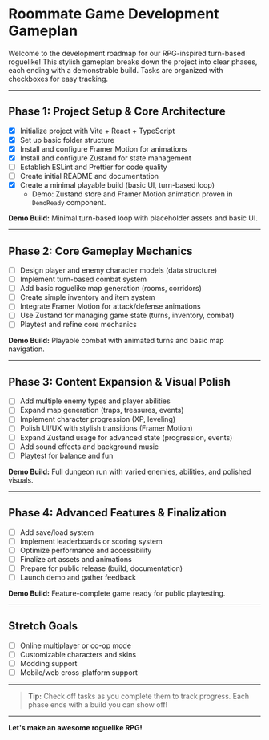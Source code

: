 # Roommate Game Development Gameplan

Welcome to the development roadmap for our RPG-inspired turn-based roguelike! This stylish gameplan breaks down the project into clear phases, each ending with a demonstrable build. Tasks are organized with checkboxes for easy tracking.

---

## Phase 1: Project Setup & Core Architecture

- [x] Initialize project with Vite + React + TypeScript
- [x] Set up basic folder structure
- [x] Install and configure Framer Motion for animations
- [x] Install and configure Zustand for state management
- [ ] Establish ESLint and Prettier for code quality
- [ ] Create initial README and documentation
- [x] Create a minimal playable build (basic UI, turn-based loop)
  - Demo: Zustand store and Framer Motion animation proven in `DemoReady` component.

**Demo Build:** Minimal turn-based loop with placeholder assets and basic UI.

---

## Phase 2: Core Gameplay Mechanics

- [ ] Design player and enemy character models (data structure)
- [ ] Implement turn-based combat system
- [ ] Add basic roguelike map generation (rooms, corridors)
- [ ] Create simple inventory and item system
- [ ] Integrate Framer Motion for attack/defense animations
- [ ] Use Zustand for managing game state (turns, inventory, combat)
- [ ] Playtest and refine core mechanics

**Demo Build:** Playable combat with animated turns and basic map navigation.

---

## Phase 3: Content Expansion & Visual Polish

- [ ] Add multiple enemy types and player abilities
- [ ] Expand map generation (traps, treasures, events)
- [ ] Implement character progression (XP, leveling)
- [ ] Polish UI/UX with stylish transitions (Framer Motion)
- [ ] Expand Zustand usage for advanced state (progression, events)
- [ ] Add sound effects and background music
- [ ] Playtest for balance and fun

**Demo Build:** Full dungeon run with varied enemies, abilities, and polished visuals.

---

## Phase 4: Advanced Features & Finalization

- [ ] Add save/load system
- [ ] Implement leaderboards or scoring system
- [ ] Optimize performance and accessibility
- [ ] Finalize art assets and animations
- [ ] Prepare for public release (build, documentation)
- [ ] Launch demo and gather feedback

**Demo Build:** Feature-complete game ready for public playtesting.

---

## Stretch Goals

- [ ] Online multiplayer or co-op mode
- [ ] Customizable characters and skins
- [ ] Modding support
- [ ] Mobile/web cross-platform support

---

> **Tip:** Check off tasks as you complete them to track progress. Each phase ends with a build you can show off!

---

**Let's make an awesome roguelike RPG!**
